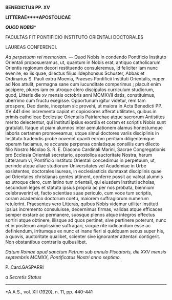 **BENEDICTUS PP. XV**

**LITTERAE****APOSTOLICAE**

***QUOD NOBIS****

FACULTAS FIT PONTIFICIO INSTITUTO ORIENTALI DOCTORALES

LAUREAS CONFERENDI.

*Ad perpetuam rei memoriam.* — Quod Nobis in condendo Pontificio Instituto Orientali proposueramus, ut, quantum in Nobis erat, antiquo catholicarum Orientis regionum decori restituendo consuleremus, id feliciter iam nunc evenire, ex iis quae, dilectus filius Ildephonsus Schuster, Abbas et Ordinarius S. Pauli extra Moenia, Praeses Pontificii Instituti Orientalis, nuper ad Nos attulit, permagna sane cum iucunditate comperimus ; placuit enim accipere, plures iam ex utroque clero discipulos curriculum studiorum, quod, Litteris die xv mensis octobris anni MCMXVII datis, constituimus, uberrimo cum fructu exegisse. Opportunum igitur videtur, rem tam prospere, Deo dante, inceptam sic provehi, ut maiora in Acta Benedicti PP. XV 441 dies incrementa capiat et copiosiores afferat utilitates, quibus in primis catholicae Ecclesiae Orientalis Patriarchae atque sacrorum Antistites merito delectentur, qui Instituti ipsius exordia et coram et scriptis Nobis sunt gratulati. Itaque ut piam alumnos inter aemulationem alamus honestumque laboris certamen promoveamus, utque simul doctores variis disciplinis in Instituto tradendis probe noverint quanti eorum peritiam diligentemque operam faciamus, re accurate perpensa conlatisque consiliis cum dilecto filio Nostro Nicolao S. R. E. Diacono Cardinali Marini, Sacrae Congregationis pro Ecclesia Orientali secretario, apostolica auctoritate Nostra, harum Litterarum vi, Pontificio Instituto Orientali concedimus in perpetuum, ut, perinde atque aliae studiorum Universitates vel Academiae in Urbe exsistentes, doctorales laureas, in ecclesiasticis dumtaxat disciplinis quae ad Orientales christianas gentes attinent, conferre possit ac valeat alumnis ex utroque clero, cum latino tum orientali, qui eiusdem Instituti scholas, secundum leges et statuta ipsius propria ac per nos probata, biennium celebraverint et, facto scientiae suae periculo, cum voce tum scriptis, coram academico doctorum coetu, maiorem suffragiorum numerum retulerint. Praesentes vero Litteras, quibus Nobis videmur utiliter Instituti ipsius incremento consuluisse, decernimus firmas, validas atque efficaces semper exstare ac permanere, suosque plenos atque integros effectus sortiri atque obtinere, illisque ad quos pertinet, sive pertinere poterunt, nunc et in posterum amplissime suffragari, sicque rite iudicandum esse ac definiendum, irritumque ex nunc et inane fieri si quidquam secus super his, a quovis, auctoritate qualibet, scienter sive ignoranter attentari contigerit. Non obstantibus contrariis quibuslibet.

*Datum Romae apud sanctum Petrum sub annulo Piscatoris, die XXV mensis septembris MCMXX, Pontificatus Nostri anno septimo.*

P. Card.GASPARRI

*a Secretis Status*

* * *

*A.A.S., vol. XII (1920), n. 11, pp. 440-441